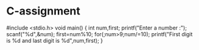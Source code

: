 # C-assignment
#include <stdio.h>
void main()
{
    int num,first;
    printf("Enter a number :");
    scanf("%d",&num);
    first=num%10;
    for(;num>9;num/=10);
    printf("First digit is %d and last digit is %d",num,first);
    }
